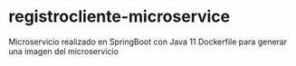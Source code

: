# registrocliente-microservice
Microservicio realizado en SpringBoot con Java 11
Dockerfile para generar una imagen del microservicio
